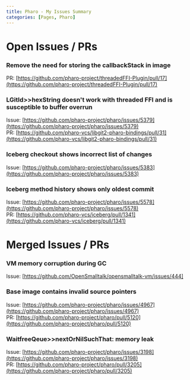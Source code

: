 ```yaml
---
title: Pharo - My Issues Summary
categories: [Pages, Pharo]
---
```


# Open Issues / PRs


### Remove the need for storing the callbackStack in image

PR: [https://github.com/pharo-project/threadedFFI-Plugin/pull/17](https://github.com/pharo-project/threadedFFI-Plugin/pull/17)


### LGitId>>hexString doesn't work with threaded FFI and is susceptible to buffer overrun

Issue: [https://github.com/pharo-project/pharo/issues/5379](https://github.com/pharo-project/pharo/issues/5379)  
PR: [https://github.com/pharo-vcs/libgit2-pharo-bindings/pull/31](https://github.com/pharo-vcs/libgit2-pharo-bindings/pull/31)


### Iceberg checkout shows incorrect list of changes

Issue: [https://github.com/pharo-project/pharo/issues/5383](https://github.com/pharo-project/pharo/issues/5383)


### Iceberg method history shows only oldest commit

Issue: [https://github.com/pharo-project/pharo/issues/5578](https://github.com/pharo-project/pharo/issues/5578)  
PR: [https://github.com/pharo-vcs/iceberg/pull/1341](https://github.com/pharo-vcs/iceberg/pull/1341)



# Merged Issues / PRs

### VM memory corruption during GC

Issue: [https://github.com/OpenSmalltalk/opensmalltalk-vm/issues/444]


### Base image contains invalid source pointers

Issue: [https://github.com/pharo-project/pharo/issues/4967](https://github.com/pharo-project/pharo/issues/4967)  
PR: [https://github.com/pharo-project/pharo/pull/5120](https://github.com/pharo-project/pharo/pull/5120)


### WaitfreeQeue>>nextOrNilSuchThat: memory leak

Issue: [https://github.com/pharo-project/pharo/issues/3198](https://github.com/pharo-project/pharo/issues/3198)  
PR: [https://github.com/pharo-project/pharo/pull/3205](https://github.com/pharo-project/pharo/pull/3205)
